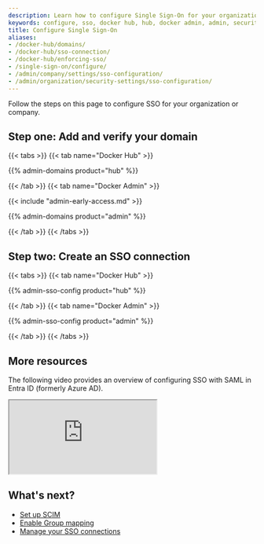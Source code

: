```yaml
---
description: Learn how to configure Single Sign-On for your organization or company.
keywords: configure, sso, docker hub, hub, docker admin, admin, security 
title: Configure Single Sign-On
aliases:
- /docker-hub/domains/
- /docker-hub/sso-connection/
- /docker-hub/enforcing-sso/
- /single-sign-on/configure/
- /admin/company/settings/sso-configuration/
- /admin/organization/security-settings/sso-configuration/
---
```


Follow the steps on this page to configure SSO for your organization or company.

## Step one: Add and verify your domain

{{< tabs >}}
{{< tab name="Docker Hub" >}}

{{% admin-domains product="hub" %}}

{{< /tab >}}
{{< tab name="Docker Admin" >}}

{{< include "admin-early-access.md" >}}

{{% admin-domains product="admin" %}}

{{< /tab >}}
{{< /tabs >}}

## Step two: Create an SSO connection

{{< tabs >}}
{{< tab name="Docker Hub" >}}

{{% admin-sso-config product="hub" %}}

{{< /tab >}}
{{< tab name="Docker Admin" >}}

{{% admin-sso-config product="admin" %}}

{{< /tab >}}
{{< /tabs >}}

## More resources

The following video provides an overview of configuring SSO with SAML in Entra ID (formerly Azure AD).

<iframe title="Configure SSO with SAML in Entra ID overview" class="border-0 w-full aspect-video mb-8" allow="fullscreen" src="https://www.loom.com/embed/0a30409381f340cfb01790adbd9aa9b3?sid=7e4e10a7-7f53-437d-b593-8a4886775632"></iframe>

## What's next?

- [Set up SCIM](../../scim.md)
- [Enable Group mapping](../../group-mapping.md)
- [Manage your SSO connections](../manage/_index.md)

